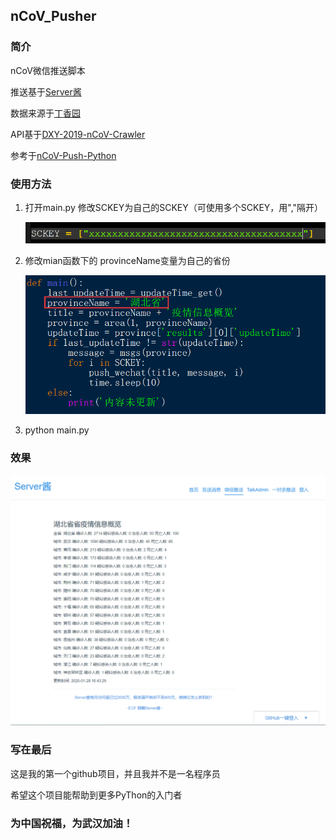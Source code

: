 ## nCoV_Pusher

### 简介

nCoV微信推送脚本 

推送基于[Server酱](http://sc.ftqq.com/3.version) 

数据来源于[丁香园](https://3g.dxy.cn/newh5/view/pneumonia)

API基于[DXY-2019-nCoV-Crawler](https://github.com/BlankerL/DXY-2019-nCoV-Crawler)

参考于[nCoV-Push-Python](https://github.com/zyd16888/nCoV-Push-Python)



### 使用方法

1. 打开main.py    修改SCKEY为自己的SCKEY（可使用多个SCKEY，用","隔开）

   ![image](https://raw.githubusercontent.com/pnpn521521/nCoV_Pusher/master/img/SCKEY.png)

2. 修改mian函数下的    provinceName变量为自己的省份

   ![image](https://raw.githubusercontent.com/pnpn521521/nCoV_Pusher/master/img/change_to_your_province.png)

3. python main.py



### 效果

![image](https://raw.githubusercontent.com/pnpn521521/nCoV_Pusher/master/img/received.png)



### 写在最后

这是我的第一个github项目，并且我并不是一名程序员

希望这个项目能帮助到更多PyThon的入门者

### 为中国祝福，为武汉加油！

